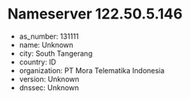 # Nameserver 122.50.5.146

* as_number: 131111
* name: Unknown
* city: South Tangerang
* country: ID
* organization: PT Mora Telematika Indonesia
* version: Unknown
* dnssec: Unknown
